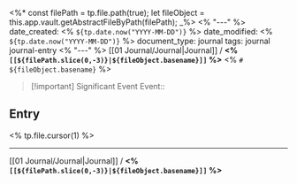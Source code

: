 <%*
	const filePath = tp.file.path(true);
	let fileObject = this.app.vault.getAbstractFileByPath(filePath);
_%>
<% "---" %>
date_created: <% `${tp.date.now("YYYY-MM-DD")}` %>
date_modified: <% `${tp.date.now("YYYY-MM-DD")}` %>
document_type: journal
tags: journal journal-entry
<% "---" %>
[[01 Journal/Journal|Journal]] / **<% `[[${filePath.slice(0,-3)}|${fileObject.basename}]]` %>**
<% `# ${fileObject.basename}` %>

> [!important] Significant Event
> Event:: 

## Entry
<% tp.file.cursor(1) %>

---
[[01 Journal/Journal|Journal]] / **<% `[[${filePath.slice(0,-3)}|${fileObject.basename}]]` %>**